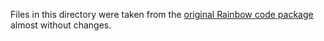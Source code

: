 Files in this directory were taken from the [original Rainbow code package](https://csrc.nist.gov/projects/post-quantum-cryptography/round-2-submissions) almost without changes.
